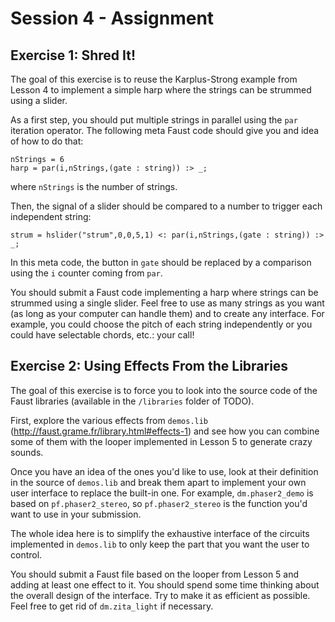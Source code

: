 # Session 4 - Assignment

## Exercise 1: Shred It!

The goal of this exercise is to reuse the Karplus-Strong example from Lesson 4 
to implement a simple harp where the strings can be strummed using a slider.

As a first step, you should put multiple strings in parallel using the `par`
iteration operator. The following meta Faust code should give you and idea of
how to do that:

```
nStrings = 6
harp = par(i,nStrings,(gate : string)) :> _;
```

where `nStrings` is the number of strings.

Then, the signal of a slider should be compared to a number to trigger each
independent string:

```
strum = hslider("strum",0,0,5,1) <: par(i,nStrings,(gate : string)) :> _;
```

In this meta code, the button in `gate` should be replaced by a comparison
using the `i` counter coming from `par`.

You should submit a Faust code implementing a harp where strings can be 
strummed using a single slider. Feel free to use as many strings as you want
(as long as your computer can handle them) and to create any interface. For
example, you could choose the pitch of each string independently or you could
have selectable chords, etc.: your call!

## Exercise 2: Using Effects From the Libraries

The goal of this exercise is to force you to look into the source code of the
Faust libraries (available in the `/libraries` folder of TODO).

First, explore the various effects from `demos.lib` 
(<http://faust.grame.fr/library.html#effects-1>) and see how you can combine
some of them with the looper implemented in Lesson 5 to generate crazy sounds.

Once you have an idea of the ones you'd like to use, look at their definition
in the source of `demos.lib` and break them apart to implement your own
user interface to replace the built-in one. For example, `dm.phaser2_demo`
is based on `pf.phaser2_stereo`, so `pf.phaser2_stereo` is the function you'd
want to use in your submission.

The whole idea here is to simplify the exhaustive interface of the circuits
implemented in `demos.lib` to only keep the part that you want the user to
control.

You should submit a Faust file based on the looper from Lesson 5 and adding
at least one effect to it. You should spend some time thinking about the 
overall design of the interface. Try to make it as efficient as possible.
Feel free to get rid of `dm.zita_light` if necessary.



